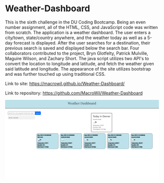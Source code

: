 # Weather-Dashboard

This is the sixth challenge in the DU Coding Bootcamp. Being an even number assignment, all of the HTML, CSS, and JavaScript code was written from scratch. The application is a weather dashboard. The user enters a city/town, state/country anywhere, and the weather today as well as a 5-day forecast is displayed. After the user searches for a destination, their previous search is saved and displayed below the search bar. Four collaborators contributed to the project, Bryn Glotfelty, Patrick Mulville, Maguire Wilson, and Zachary Short. The java script utilizes two API's to convert the location to longitude and latitude, and fetch the weather given said latitude and longitude. The appearance of the site utilizes bootstrap and was further touched up using traditional CSS.

Link to site: https://macrowil.github.io/Weather-Dashboard/

Link to repository: https://github.com/MacroWil/Weather-Dashboard

![model](./assets/expectedbehavior.png)
